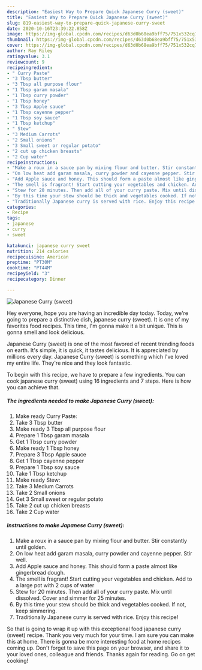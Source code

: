 ```yaml
---
description: "Easiest Way to Prepare Quick Japanese Curry (sweet)"
title: "Easiest Way to Prepare Quick Japanese Curry (sweet)"
slug: 819-easiest-way-to-prepare-quick-japanese-curry-sweet
date: 2020-10-16T23:39:22.858Z
image: https://img-global.cpcdn.com/recipes/d63d0b68ea9bff75/751x532cq70/japanese-curry-sweet-recipe-main-photo.jpg
thumbnail: https://img-global.cpcdn.com/recipes/d63d0b68ea9bff75/751x532cq70/japanese-curry-sweet-recipe-main-photo.jpg
cover: https://img-global.cpcdn.com/recipes/d63d0b68ea9bff75/751x532cq70/japanese-curry-sweet-recipe-main-photo.jpg
author: Ray Riley
ratingvalue: 3.1
reviewcount: 9
recipeingredient:
- " Curry Paste"
- "3 Tbsp butter"
- "3 Tbsp all purpose flour"
- "1 Tbsp garam masala"
- "1 Tbsp curry powder"
- "1 Tbsp honey"
- "3 Tbsp Apple sauce"
- "1 Tbsp cayenne pepper"
- "1 Tbsp soy sauce"
- "1 Tbsp ketchup"
- " Stew"
- "3 Medium Carrots"
- "2 Small onions"
- "3 Small sweet or regular potato"
- "2 cut up chicken breasts"
- "2 Cup water"
recipeinstructions:
- "Make a roux in a sauce pan by mixing flour and butter. Stir constantly until golden."
- "On low heat add garam masala, curry powder and cayenne pepper. Stir well."
- "Add Apple sauce and honey. This should form a paste almost like gingerbread dough."
- "The smell is fragrant! Start cutting your vegetables and chicken. Add to a large pot with 2 cups of water"
- "Stew for 20 minutes. Then add all of your curry paste. Mix until dissolved. Cover and simmer for 25 minutes."
- "By this time your stew should be thick and vegetables cooked. If not, keep simmering."
- "Traditionally Japanese curry is served with rice. Enjoy this recipe!"
categories:
- Recipe
tags:
- japanese
- curry
- sweet

katakunci: japanese curry sweet 
nutrition: 214 calories
recipecuisine: American
preptime: "PT30M"
cooktime: "PT44M"
recipeyield: "3"
recipecategory: Dinner

---
```



![Japanese Curry (sweet)](https://img-global.cpcdn.com/recipes/d63d0b68ea9bff75/751x532cq70/japanese-curry-sweet-recipe-main-photo.jpg)

Hey everyone, hope you are having an incredible day today. Today, we're going to prepare a distinctive dish, japanese curry (sweet). It is one of my favorites food recipes. This time, I'm gonna make it a bit unique. This is gonna smell and look delicious.



Japanese Curry (sweet) is one of the most favored of recent trending foods on earth. It's simple, it is quick, it tastes delicious. It is appreciated by millions every day. Japanese Curry (sweet) is something which I've loved my entire life. They're nice and they look fantastic.


To begin with this recipe, we have to prepare a few ingredients. You can cook japanese curry (sweet) using 16 ingredients and 7 steps. Here is how you can achieve that.

<!--inarticleads1-->

##### The ingredients needed to make Japanese Curry (sweet):

1. Make ready  Curry Paste:
1. Take 3 Tbsp butter
1. Make ready 3 Tbsp all purpose flour
1. Prepare 1 Tbsp garam masala
1. Get 1 Tbsp curry powder
1. Make ready 1 Tbsp honey
1. Prepare 3 Tbsp Apple sauce
1. Get 1 Tbsp cayenne pepper
1. Prepare 1 Tbsp soy sauce
1. Take 1 Tbsp ketchup
1. Make ready  Stew:
1. Take 3 Medium Carrots
1. Take 2 Small onions
1. Get 3 Small sweet or regular potato
1. Take 2 cut up chicken breasts
1. Take 2 Cup water




<!--inarticleads2-->

##### Instructions to make Japanese Curry (sweet):

1. Make a roux in a sauce pan by mixing flour and butter. Stir constantly until golden.
1. On low heat add garam masala, curry powder and cayenne pepper. Stir well.
1. Add Apple sauce and honey. This should form a paste almost like gingerbread dough.
1. The smell is fragrant! Start cutting your vegetables and chicken. Add to a large pot with 2 cups of water
1. Stew for 20 minutes. Then add all of your curry paste. Mix until dissolved. Cover and simmer for 25 minutes.
1. By this time your stew should be thick and vegetables cooked. If not, keep simmering.
1. Traditionally Japanese curry is served with rice. Enjoy this recipe!




So that is going to wrap it up with this exceptional food japanese curry (sweet) recipe. Thank you very much for your time. I am sure you can make this at home. There is gonna be more interesting food at home recipes coming up. Don't forget to save this page on your browser, and share it to your loved ones, colleague and friends. Thanks again for reading. Go on get cooking!
